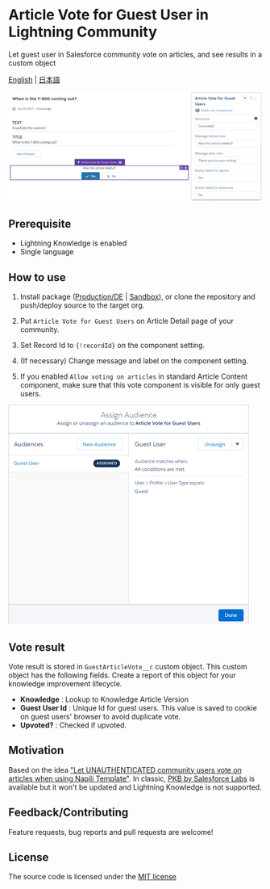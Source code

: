 # Article Vote for Guest User in Lightning Community

Let guest user in Salesforce community vote on articles, and see results in a custom object

[English](README.md) | [日本語](README.ja.md)

![](img/screenshot.png)

## Prerequisite

-   Lightning Knowledge is enabled
-   Single language

## How to use

1. Install package ([Production/DE](https://login.salesforce.com/packaging/installPackage.apexp?p0=04tf40000047tgtAAA) | [Sandbox](https://test.salesforce.com/packaging/installPackage.apexp?p0=04tf40000047tgtAAA)), or clone the repository and push/deploy source to the target org.

2. Put `Article Vote for Guest Users` on Article Detail page of your community.

3. Set Record Id to `{!recordId}` on the component setting.

4. (If necessary) Change message and label on the component setting.

5. If you enabled `Allow voting on articles` in standard Article Content component, make sure that this vote component is visible for only guest users.

![](img/assign-audience.png)

## Vote result

Vote result is stored in `GuestArticleVote__c` custom object. This custom object has the following fields. Create a report of this object for your knowledge improvement lifecycle.

-   **Knowledge** : Lookup to Knowledge Article Version
-   **Guest User Id** : Unique Id for guest users. This value is saved to cookie on guest users' browser to avoid duplicate vote.
-   **Upvoted?** : Checked if upvoted.

## Motivation

Based on the idea ["Let UNAUTHENTICATED community users vote on articles when using Napili Template"](https://success.salesforce.com/ideaView?id=0873A000000CNLzQAO). In classic, [PKB by Salesforce Labs](https://appexchange.salesforce.com/appxListingDetail?listingId=a0N300000059QxXEAU) is available but it won't be updated and Lightning Knowledge is not supported.

## Feedback/Contributing

Feature requests, bug reports and pull requests are welcome!

## License

The source code is licensed under the [MIT license](./LICENSE)
